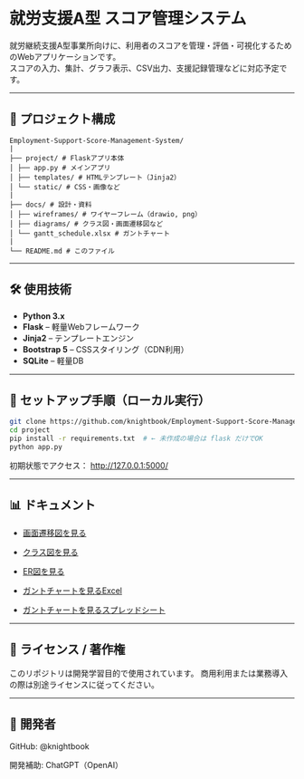 # 就労支援A型 スコア管理システム

就労継続支援A型事業所向けに、利用者のスコアを管理・評価・可視化するためのWebアプリケーションです。  
スコアの入力、集計、グラフ表示、CSV出力、支援記録管理などに対応予定です。

---

## 📂 プロジェクト構成

```text
Employment-Support-Score-Management-System/
|
├── project/ # Flaskアプリ本体
│ ├── app.py # メインアプリ
│ ├── templates/ # HTMLテンプレート（Jinja2）
│ └── static/ # CSS・画像など
|
├── docs/ # 設計・資料
│ ├── wireframes/ # ワイヤーフレーム（drawio, png）
│ ├── diagrams/ # クラス図・画面遷移図など
│ └── gantt_schedule.xlsx # ガントチャート
|
└── README.md # このファイル
```
---

## 🛠 使用技術

- **Python 3.x**
- **Flask** – 軽量Webフレームワーク
- **Jinja2** – テンプレートエンジン
- **Bootstrap 5** – CSSスタイリング（CDN利用）
- **SQLite** – 軽量DB

---

## 🚀 セットアップ手順（ローカル実行）

```bash
git clone https://github.com/knightbook/Employment-Support-Score-Management-System.git
cd project
pip install -r requirements.txt  # ← 未作成の場合は flask だけでOK
python app.py
```
初期状態でアクセス：
http://127.0.0.1:5000/

---

## 📊 ドキュメント

- [画面遷移図を見る](docs/spec/screen_transition.png)

- [クラス図を見る](docs/spec/class_diagram.md)

- [ER図を見る](docs/spec/er_diagram.md)

- [ガントチャートを見るExcel](docs/gantt_schedule.xlsx)
- [ガントチャートを見るスプレッドシート](https://docs.google.com/spreadsheets/d/1azG9TA4BbKPsPT6v6eGvHxt8wK9uoPRG2MnWV8D-lPI/edit?usp=sharing)

---

## 📌 ライセンス / 著作権
このリポジトリは開発学習目的で使用されています。
商用利用または業務導入の際は別途ライセンスに従ってください。

---

## 👤 開発者
GitHub: @knightbook

開発補助: ChatGPT（OpenAI）